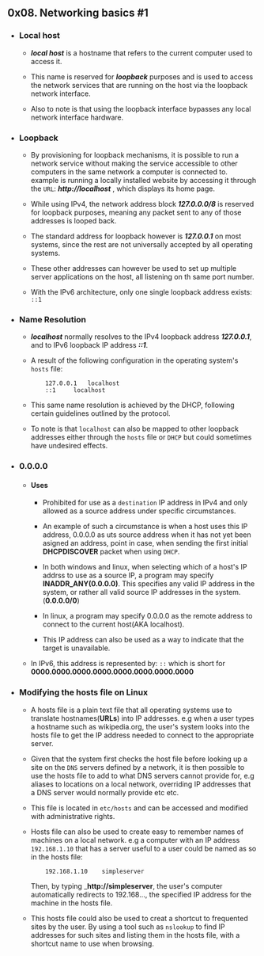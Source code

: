 ## 0x08. Networking basics #1 


- ### Local host

	- ___local host___ is a hostname that refers to the current computer used to access it.

	- This name is reserved for ___loopback___ purposes and is used to access the network services that are running on the host via the loopback network interface.

	- Also to note is that using the loopback interface bypasses any local network interface hardware.


- ### Loopback

	- By provisioning for loopback mechanisms, it is possible to run a network service without making the service accessible to other computers in the same network a computer is connected to. example is running a locally installed website by accessing it through the `URL`: ___http://localhost___ , which displays its home page.

	- While using IPv4, the network address block ___127.0.0.0/8___ is reserved for loopback purposes, meaning any packet sent to any of those addresses is looped back.

	- The standard address for loopback however is ___127.0.0.1___ on most systems, since the rest are not universally accepted by all operating systems.

	- These other addresses can however be used to set up multiple server applications on the host, all listening on th same port number.

	- With the IPv6 architecture, only one single loopback address exists: `::1`


- ### Name Resolution

	- ___localhost___ normally resolves to the IPv4 loopback address ___127.0.0.1___, and to IPv6 loopback IP address ___::1___.

	- A result of the following configuration in the operating system's `hosts` file:

		```
			127.0.0.1	localhost
			::1		localhost
		```

	- This same name resolution is achieved by the DHCP, following certain guidelines outlined by the protocol.


	- To note is that `localhost` can also be mapped to other loopback addresses either through the `hosts` file or `DHCP` but could sometimes have undesired effects.

- ### 0.0.0.0

	- #### Uses

		- Prohibited for use as a `destination` IP address in IPv4 and only allowed as a source address under specific circumstances.

		- An example of such a circumstance is when a host uses this IP address, 0.0.0.0 as uts source address when it has not yet been asigned an address, point in case, when sending the first initial __DHCPDISCOVER__ packet when using `DHCP`.

		- In both windows and linux, when selecting which of a host's IP addrss to use as a source IP, a program may specify __INADDR_ANY(0.0.0.0)__. This specifies any valid IP address in the system, or rather all valid source IP addresses in the system.(__0.0.0.0/0__)

		- In linux, a program may specify 0.0.0.0 as the remote address to connect to the current host(AKA localhost).

		- This IP address can also be used as a way to indicate that the target is unavailable.

	- In IPv6, this address is represented by: `::` which is short for __0000.0000.0000.0000.0000.0000.0000.0000__



- ### Modifying the hosts file on Linux

	- A hosts file is a plain text file that all operating systems use to translate hostnames(__URLs__) into IP addresses. e.g when a user types a hostname such as wikipedia.org, the user's system looks into the hosts file to get the IP address needed to connect to the appropriate server.

	- Given that the system first checks the host file before looking up a site on the `DNS` servers defined by a network, it is then possible to use the hosts file to add to what DNS servers cannot provide for, e.g aliases to locations on a local network, overriding IP addresses that a DNS server would normally provide etc etc.


	- This file is located in `etc/hosts` and can be accessed and modified with administrative rights.


	- Hosts file can also be used to create easy to remember names of machines on a local network. e.g a computer with an IP address `192.168.1.10` that has a server useful to a user could be named as so in the hosts file:

		```
			192.168.1.10	simpleserver
		```

		Then, by typing ___http://simpleserver__, the user's computer automatically redirects to 192.168..., the specified IP address for the machine in the hosts file.


	- This hosts file could also be used to creat a shortcut to frequented sites by the user. By using a tool such as `nslookup` to find IP addresses for such sites and listing them in the hosts file, with a shortcut name to use when browsing.





